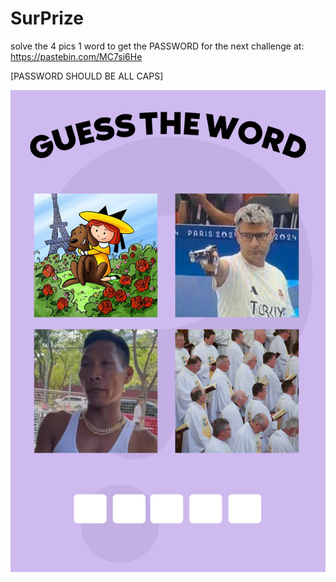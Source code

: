 # SurPrize
solve the 4 pics 1 word to get the PASSWORD for the next challenge at: 
https://pastebin.com/MC7si6He

[PASSWORD SHOULD BE ALL CAPS]

![alt text](https://github.com/6bumB/SurPrize/blob/main/4pics1word.png?raw=true)
